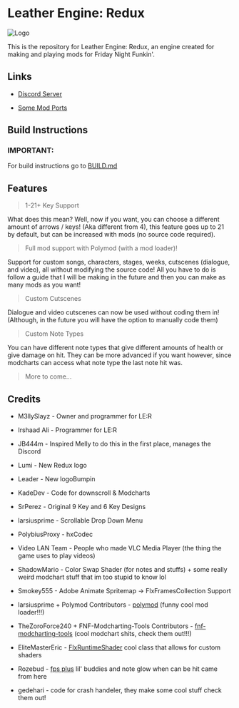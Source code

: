 # Leather Engine: Redux

![Logo](https://media.discordapp.net/attachments/1248142809412665354/1248289202878152826/image.png?ex=666470ea&is=66631f6a&hm=d405abd264aa2235e454975f32791eb6da2739252c01860ca51818e0740a8b26&=&format=webp&quality=lossless&width=974&height=671)

This is the repository for Leather Engine: Redux, an engine created for making and playing mods for Friday Night Funkin'.

## Links

- [Discord Server](https://discord.gg/sPqaPKaNbE)

- [Some Mod Ports](https://github.com/Leather128/LeathersFNFModPorts)

## Build Instructions

### IMPORTANT:

For build instructions go to [BUILD.md](build/BUILD.md)

## Features

> 1-21+ Key Support

What does this mean? Well, now if you want, you can choose a different amount of arrows / keys! (Aka different from 4), this feature goes up to 21 by default, but can be increased with mods (no source code required).

> Full mod support with Polymod (with a mod loader)!

Support for custom songs, characters, stages, weeks, cutscenes (dialogue, and video), all without modifying the source code! All you have to do is follow a guide that I will be making in the future and then you can make as many mods as you want!

> Custom Cutscenes

Dialogue and video cutscenes can now be used without coding them in! (Although, in the future you will have the option to manually code them)

> Custom Note Types

You can have different note types that give different amounts of health or give damage on hit. They can be more advanced if you want however, since modcharts can access what note type the last note hit was.

> More to come...

## Credits

- M3llySlayz - Owner and programmer for LE:R

- Irshaad Ali - Programmer for LE:R

- JB444m - Inspired Melly to do this in the first place, manages the Discord

- Lumi - New Redux logo

- Leader - New logoBumpin

- KadeDev - Code for downscroll & Modcharts

- SrPerez - Original 9 Key and 6 Key Designs

- larsiusprime - Scrollable Drop Down Menu

- PolybiusProxy - hxCodec

- Video LAN Team - People who made VLC Media Player (the thing the game uses to play videos)

- ShadowMario - Color Swap Shader (for notes and stuffs) + some really weird modchart stuff that im too stupid to know lol

- Smokey555 - Adobe Animate Spritemap -> FlxFramesCollection Support

- larsiusprime + Polymod Contributors - [polymod](https://github.com/larsiusprime/polymod) (funny cool mod loader!!!)

- TheZoroForce240 + FNF-Modcharting-Tools Contributors - [fnf-modcharting-tools](https://github.com/TheZoroForce240/FNF-Modcharting-Tools) (cool modchart shits, check them out!!!)

- EliteMasterEric - [FlxRuntimeShader](https://github.com/elitemastereric) cool class that allows for custom shaders

- Rozebud - [fps plus](https://github.com/ThatRozebudDude/FPS-Plus-Public) lil' buddies and note glow when can be hit came from here

- gedehari - code for crash handeler, they make some cool stuff check them out!
